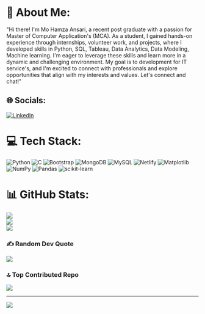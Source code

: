 # 💫 About Me:
"Hi there! I'm Mo Hamza Ansari, a recent post graduate with a passion for Master of Computer Application's (MCA). As a student, I gained hands-on experience through internships, volunteer work, and projects, where I developed skills in Python, SQL, Tableau, Data Analytics, Data Modeling, Machine learning. I'm eager to leverage these skills and learn more in a dynamic and challenging environment. My goal is to development for IT service's, and I'm excited to connect with professionals and explore opportunities that align with my interests and values. Let's connect and chat!"


## 🌐 Socials:
[![LinkedIn](https://img.shields.io/badge/LinkedIn-%230077B5.svg?logo=linkedin&logoColor=white)](https://linkedin.com/in/https://www.linkedin.com/in/imhumzaansari/) 

# 💻 Tech Stack:
![Python](https://img.shields.io/badge/python-3670A0?style=for-the-badge&logo=python&logoColor=ffdd54) ![C](https://img.shields.io/badge/c-%2300599C.svg?style=for-the-badge&logo=c&logoColor=white) ![Bootstrap](https://img.shields.io/badge/bootstrap-%238511FA.svg?style=for-the-badge&logo=bootstrap&logoColor=white) ![MongoDB](https://img.shields.io/badge/MongoDB-%234ea94b.svg?style=for-the-badge&logo=mongodb&logoColor=white) ![MySQL](https://img.shields.io/badge/mysql-4479A1.svg?style=for-the-badge&logo=mysql&logoColor=white) ![Netlify](https://img.shields.io/badge/netlify-%23000000.svg?style=for-the-badge&logo=netlify&logoColor=#00C7B7) ![Matplotlib](https://img.shields.io/badge/Matplotlib-%23ffffff.svg?style=for-the-badge&logo=Matplotlib&logoColor=black) ![NumPy](https://img.shields.io/badge/numpy-%23013243.svg?style=for-the-badge&logo=numpy&logoColor=white) ![Pandas](https://img.shields.io/badge/pandas-%23150458.svg?style=for-the-badge&logo=pandas&logoColor=white) ![scikit-learn](https://img.shields.io/badge/scikit--learn-%23F7931E.svg?style=for-the-badge&logo=scikit-learn&logoColor=white)
# 📊 GitHub Stats:
![](https://github-readme-stats.vercel.app/api?username=imhumzaansari&theme=aura_dark&hide_border=false&include_all_commits=true&count_private=true)<br/>
![](https://github-readme-streak-stats.herokuapp.com/?user=imhumzaansari&theme=aura_dark&hide_border=false)<br/>
![](https://github-readme-stats.vercel.app/api/top-langs/?username=imhumzaansari&theme=aura_dark&hide_border=false&include_all_commits=true&count_private=true&layout=compact)

### ✍️ Random Dev Quote
![](https://quotes-github-readme.vercel.app/api?type=horizontal&theme=radical)

### 🔝 Top Contributed Repo
![](https://github-contributor-stats.vercel.app/api?username=imhumzaansari&limit=5&theme=dark&combine_all_yearly_contributions=true)

---
[![](https://visitcount.itsvg.in/api?id=imhumzaansari&icon=0&color=12)](https://visitcount.itsvg.in)

<!-- Proudly created with GPRM ( https://gprm.itsvg.in ) -->
